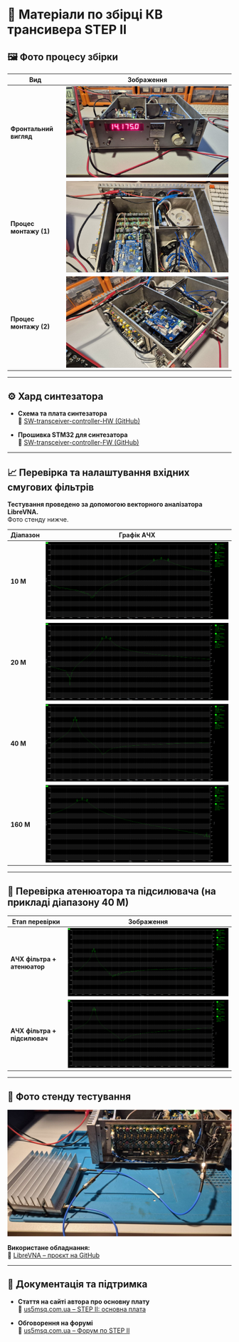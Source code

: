 # 📡 Матеріали по збірці КВ трансивера **STEP II**

## 🖼️ Фото процесу збірки

| Вид | Зображення |
|-----|------------|
| **Фронтальний вигляд** | ![Front view](https://github.com/Vitech-UA/SW-Tranceiver-HW/raw/main/MEDIA/Front.jpg) |
| **Процес монтажу (1)** | ![Assembly 1](https://github.com/Vitech-UA/SW-Tranceiver-HW/raw/main/MEDIA/photo_2025-10-07_23-35-20.jpg) |
| **Процес монтажу (2)** | ![Assembly 2](https://github.com/Vitech-UA/SW-Tranceiver-HW/raw/main/MEDIA/photo_2025-10-07_23-35-20%20(2).jpg) |

---

## ⚙️ Хард синтезатора

- **Схема та плата синтезатора**  
  📁 [SW-transceiver-controller-HW (GitHub)](https://github.com/Vitech-UA/SW-transceiver-controller-HW)

- **Прошивка STM32 для синтезатора**  
  💾 [SW-transceiver-controller-FW (GitHub)](https://github.com/Vitech-UA/SW-transceiver-controller-FW)

---

## 📈 Перевірка та налаштування вхідних смугових фільтрів

**Тестування проведено за допомогою векторного аналізатора LibreVNA.**  
Фото стенду нижче.

| Діапазон | Графік АЧХ |
|-----------|------------|
| **10 М** | ![10M Filter](https://github.com/Vitech-UA/SW-Tranceiver-HW/blob/main/MEDIA/TEST_IN_FILTER/10M.png) |
| **20 М** | ![20M Filter](https://github.com/Vitech-UA/SW-Tranceiver-HW/blob/main/MEDIA/TEST_IN_FILTER/20M.png) |
| **40 М** | ![40M Filter](https://github.com/Vitech-UA/SW-Tranceiver-HW/blob/main/MEDIA/TEST_IN_FILTER/40M.png) |
| **160 М** | ![160M Filter](https://github.com/Vitech-UA/SW-Tranceiver-HW/blob/main/MEDIA/TEST_IN_FILTER/160M.png) |

---

## 🔧 Перевірка атенюатора та підсилювача (на прикладі діапазону 40 М)

| Етап перевірки | Зображення |
|----------------|-------------|
| **АЧХ фільтра + атенюатор** | ![40M+ATT](https://github.com/Vitech-UA/SW-Tranceiver-HW/blob/main/MEDIA/TEST_IN_FILTER/40M%2BATT.png) |
| **АЧХ фільтра + підсилювач** | ![40M+AMPL](https://github.com/Vitech-UA/SW-Tranceiver-HW/blob/main/MEDIA/TEST_IN_FILTER/40M%2BAMPL.png) |

---

## 🧰 Фото стенду тестування

![Test Stand](https://github.com/Vitech-UA/SW-Tranceiver-HW/blob/main/MEDIA/TEST_IN_FILTER/TEST_STAND.jpg)

**Використане обладнання:**  
🔹 [LibreVNA – проєкт на GitHub](https://github.com/jankae/LibreVNA)

---

## 📖 Документація та підтримка

- **Стаття на сайті автора про основну плату**  
  📰 [us5msq.com.ua – STEP II: основна плата](https://us5msq.com.ua/kv-transiver-step-ii-osnovnaya-plata/)

- **Обговорення на форумі**  
  💬 [us5msq.com.ua – Форум по STEP II](https://us5msq.com.ua/forum/viewtopic.php?f=23&t=254)
